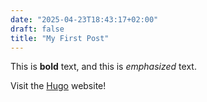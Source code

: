 ```yaml
---
date: "2025-04-23T18:43:17+02:00"
draft: false
title: "My First Post"
---
```


This is **bold** text, and this is _emphasized_ text.

Visit the [Hugo](https://gohugo.io) website!
